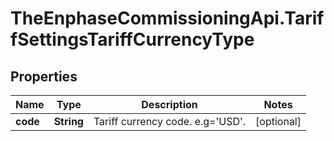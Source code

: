 # TheEnphaseCommissioningApi.TariffSettingsTariffCurrencyType

## Properties

Name | Type | Description | Notes
------------ | ------------- | ------------- | -------------
**code** | **String** | Tariff currency code. e.g&#x3D;&#39;USD&#39;. | [optional] 


